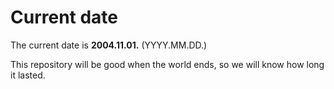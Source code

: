 # Current date

The current date is **2004.11.01.** (YYYY.MM.DD.)

This repository will be good when the world ends, so we will know how long it lasted.